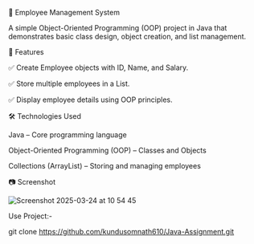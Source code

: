 📌 Employee Management System

A simple Object-Oriented Programming (OOP) project in Java that demonstrates basic class design, object creation, and list management.

🚀 Features

✅ Create Employee objects with ID, Name, and Salary.

✅ Store multiple employees in a List.

✅ Display employee details using OOP principles.


🛠️ Technologies Used

Java – Core programming language

Object-Oriented Programming (OOP) – Classes and Objects

Collections (ArrayList) – Storing and managing employees

📷 Screenshot

![Screenshot 2025-03-24 at 10 54 45](https://github.com/user-attachments/assets/be63a963-68c1-45a5-b160-40ead08a6eec)


Use Project:-

git clone https://github.com/kundusomnath610/Java-Assignment.git
